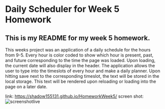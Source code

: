 # Daily Scheduler for Week 5 Homework

## This is my README for my week 5 homework. 

This weeks project was an application of a daily schedule for the hours from 9-5.
Every hour is color coded to show which hour is present, past, and future corresponding to the time the page was loaded.
Upon loading, the current date will also display in the header.
The application allows the user to type into the timeslots of every hour and make a daily planner.
Upon hitting save next to the corresponding timeslot, the text will be stored in the local storage.
This text will be rendered upon reloading or loading into the page on a later date.

link: https://shadow155131.github.io/HomeworkWeek5/
screen shot: ![screenshotlive](https://user-images.githubusercontent.com/102272276/167568788-a2a317d5-f850-4194-a98a-a681515c82e3.PNG)

